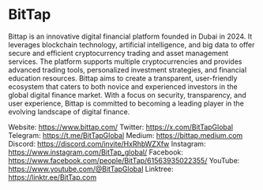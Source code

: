 # BitTap

Bittap is an innovative digital financial platform founded in Dubai in 2024. It leverages blockchain technology, artificial intelligence, and big data to offer secure and efficient cryptocurrency trading and asset management services. The platform supports multiple cryptocurrencies and provides advanced trading tools, personalized investment strategies, and financial education resources. Bittap aims to create a transparent, user-friendly ecosystem that caters to both novice and experienced investors in the global digital finance market. With a focus on security, transparency, and user experience, Bittap is committed to becoming a leading player in the evolving landscape of digital finance.

Website: https://www.bittap.com/
Twitter: https://x.com/BitTapGlobal
Telegram: https://t.me/BitTapGlobal
Medium: https://bittap.medium.com
Discord: https://discord.com/invite/HxRhbWZXfw
Instagram: https://www.instagram.com/BitTap_global/
Facebook: https://www.facebook.com/people/BitTap/61563935022355/
YouTube: https://www.youtube.com/@BitTapGlobal
Linktree: https://linktr.ee/BitTap.com
